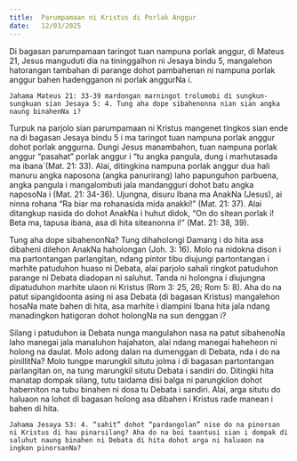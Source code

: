 ```yaml
---
title:  Parumpamaan ni Kristus di Porlak Anggur
date:   12/03/2025
---
```


Di bagasan parumpamaan taringot tuan nampuna porlak anggur, di Mateus 21, Jesus manguduti dia na tininggalhon ni Jesaya bindu 5, mangalehon hatorangan tambahan di parange dohot pambahenan ni nampuna porlak anggur bahen hadengganon ni porlak anggurNa i.

`Jahama Mateus 21: 33-39 mardongan marningot trolumobi di sungkun-sungkuan sian Jesaya 5: 4. Tung aha dope sibahenonna nian sian angka naung binahenNa i?`

Turpuk na parjolo sian parumpamaan ni Kristus mangenet tingkos sian ende na di bagasan Jesaya bindu 5 i ma taringot tuan nampuna porlak anggur dohot porlak anggurna. Dungi Jesus manambahon, tuan nampuna porlak anggur “pasahat” porlak anggur i “tu angka pangula, dung i marhutasada ma ibana´(Mat. 21: 33). Alai, ditingkina nampuna porlak anggur dua hali manuru angka naposona (angka panurirang) laho papunguhon parbuena, angka pangula i mangalombuti jala mandangguri dohot batu angka naposoNa i (Mat. 21: 34-36). Ujungna, disuru Ibana ma AnakNa (Jesus), ai ninna rohana “Ra biar ma rohanasida mida anakki!” (Mat. 21: 37). Alai ditangkup nasida do dohot AnakNa i huhut didok, “On do sitean porlak i! Beta ma, tapusa ibana, asa di hita siteanonna i!” (Mat. 21: 38, 39).

Tung aha dope sibahenonNa? Tung dihaholongi Damang i do hita asa dibaheni dilehon AnakNa haholongan (Joh. 3: 16). Molo na nidokna dison i ma partontangan parlangitan, ndang pintor tibu diujungi partontangan i marhite patuduhon huaso ni Debata, alai parjolo sahali ringkot patuduhon parange ni Debata diadopan ni saluhut. Tanda ni holongna i diujungna dipatuduhon marhite ulaon ni Kristus (Rom 3: 25, 26; Rom 5: 8). Aha do na patut sipangidoonta asing ni asa Debata (di bagasan Kristus) mangalehon hosaNa mate bahen di hita, asa marhite i diampini Ibana hita jala ndang manadingkon hatigoran dohot holongNa na sun denggan i?

Silang i patuduhon ia Debata nunga mangulahon nasa na patut sibahenoNa laho manegai jala manaluhon hajahaton, alai ndang manegai haheheon ni holong na daulat. Molo adong dalan na dumenggan di Debata, nda i do na pinillitNa? Molo tungpe marungkil situtu jolma i di bagasan partontangan parlangitan on, na tung marungkil situtu Debata i sandiri do. Ditingki hita manatap dompak silang, tutu taidama disi balga ni parungkilon dohot haberniton na tubu binahen ni dosa tu Debata i sandiri. Alai, arga situtu do haluaon na lohot di bagasan holong asa dibahen i Kristus rade manean i bahen di hita.

`Jahama Jesaya 53: 4. “sahit” dohot “pardangolan” nise do na pinorsan ni Kristus di hau pinarsilang? Aha do na boi taantusi sian i dompak di saluhut naung binahen ni Debata di hita dohot arga ni haluaon na ingkon pinorsanNa?`